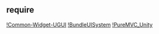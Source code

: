 ## require
[!Common-Widget-UGUI](https://github.com/zouhunter/Common-Widget-UGUI)
[!BundleUISystem](https://github.com/zouhunter/BundleUISystem)
[!PureMVC_Unity](https://github.com/zouhunter/PureMVC_Unity)